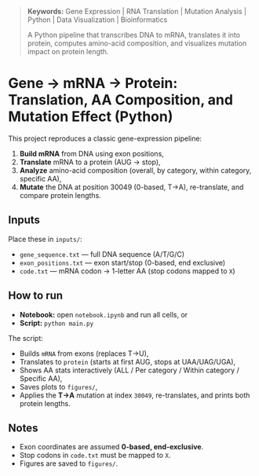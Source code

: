 > **Keywords:** Gene Expression | RNA Translation | Mutation Analysis | Python | Data Visualization  | Bioinformatics
>
> A Python pipeline that transcribes DNA to mRNA, translates it into protein, computes amino-acid composition, and visualizes mutation impact on protein length.

# Gene → mRNA → Protein: Translation, AA Composition, and Mutation Effect (Python)

This project reproduces a classic gene-expression pipeline:
1) **Build mRNA** from DNA using exon positions,
2) **Translate** mRNA to a protein (AUG → stop),
3) **Analyze** amino-acid composition (overall, by category, within category, specific AA),
4) **Mutate** the DNA at position 30049 (0-based, T→A), re-translate, and compare protein lengths.

## Inputs
Place these in `inputs/`:
- `gene_sequence.txt` — full DNA sequence (A/T/G/C)
- `exon_positions.txt` — exon start/stop (0-based, end exclusive)
- `code.txt` — mRNA codon → 1-letter AA (stop codons mapped to `X`)

## How to run
- **Notebook:** open `notebook.ipynb` and run all cells, or
- **Script:** `python main.py`

The script:
- Builds `mRNA` from exons (replaces T→U),
- Translates to `protein` (starts at first AUG, stops at UAA/UAG/UGA),
- Shows AA stats interactively (ALL / Per category / Within category / Specific AA),
- Saves plots to `figures/`,
- Applies the **T→A** mutation at index `30049`, re-translates, and prints both protein lengths.

## Notes
- Exon coordinates are assumed **0-based, end-exclusive**.
- Stop codons in `code.txt` must be mapped to `X`.
- Figures are saved to `figures/`.
